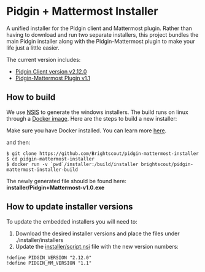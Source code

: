 # Pidgin + Mattermost Installer
A unified installer for the Pidgin client and Mattermost plugin. Rather than
having to download and run two separate installers, this project bundles the
main Pidgin installer along with the Pidgin-Mattermost plugin to make your life
just a little easier.

The current version includes:

* [Pidgin Client version v2.12.0](https://sourceforge.net/projects/pidgin/)
* [Pidgin-Mattermost Plugin v1.1](https://github.com/EionRobb/purple-mattermost/releases/tag/v1.1)

## How to build
We use [NSIS](http://nsis.sourceforge.net/Main_Page) to generate the windows installers. The build runs on linux through a [Docker image](https://hub.docker.com/r/brightscout/pidgin-mattermost-installer-build/). Here are the steps to build a new installer:

Make sure you have Docker installed. You can learn more [here](https://docs.docker.com/engine/installation/).

and then:
```
$ git clone https://github.com/Brightscout/pidgin-mattermost-installer
$ cd pidgin-mattermost-installer
$ docker run -v `pwd`/installer:/build/installer brightscout/pidgin-mattermost-installer-build
```

The newly generated file should be found here: **installer/Pidgin+Mattermost-v1.0.exe**

## How to update installer versions

To update the embedded installers you will need to:

1. Download the desired installer versions and place the files under ./installer/installers
2. Update the [installer/script.nsi](https://github.com/Brightscout/pidgin-mattermost-installer/blob/master/installer/script.nsi) file with the new version numbers:

```
!define PIDGIN_VERSION "2.12.0"
!define PIDGIN_MM_VERSION "1.1"
```
